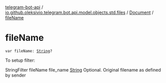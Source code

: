 [telegram-bot-api](../../index.md) / [io.github.oleksivio.telegram.bot.api.model.objects.std.files](../index.md) / [Document](index.md) / [fileName](./file-name.md)

# fileName

`var fileName: `[`String`](https://kotlinlang.org/api/latest/jvm/stdlib/kotlin/-string/index.html)`?`

To setup filter:

StringFilter fileName file_name [String](https://kotlinlang.org/api/latest/jvm/stdlib/kotlin/-string/index.html) Optional. Original filename as defined by sender


